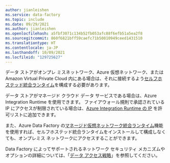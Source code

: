 ```yaml
---
author: jianleishen
ms.service: data-factory
ms.topic: include
ms.date: 09/29/2021
ms.author: jianleishen
ms.openlocfilehash: a5fbf3071c134b52fb053afc88f6efb51a5ea2f8
ms.sourcegitcommit: 860f6821bff59caefc71b50810949ceed1431510
ms.translationtype: HT
ms.contentlocale: ja-JP
ms.lasthandoff: 10/09/2021
ms.locfileid: "129725627"
---
```

<!--
    Separate the generic requirement on Self-hosted Integration Runtime setup from connector articles.
-->
データ ストアがオンプレ ミスネットワーク、Azure 仮想ネットワーク、または Amazon Virtual Private Cloud 内にある場合は、それに接続するよう[セルフホステッド統合ランタイム](../create-self-hosted-integration-runtime.md)を構成する必要があります。

データ ストアがマネージド クラウド データ サービスである場合は、Azure Integration Runtime を使用できます。 ファイアウォール規則で承認されている IP にアクセスが制限されている場合は、[Azure Integration Runtime の IP](../azure-integration-runtime-ip-addresses.md) を許可リストに追加できます。 

また、Azure Data Factory の[マネージド仮想ネットワーク統合ランタイム](../tutorial-managed-virtual-network-on-premise-sql-server.md)機能を使用すれば、セルフホステッド統合ランタイムをインストールして構成しなくても、オンプレミス ネットワークにアクセスすることができます。

Data Factory によってサポートされるネットワーク セキュリティ メカニズムやオプションの詳細については、「[データ アクセス戦略](../data-access-strategies.md)」を参照してください。
